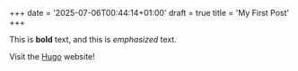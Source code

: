 +++
date = '2025-07-06T00:44:14+01:00'
draft = true
title = 'My First Post'
+++

This is **bold** text, and this is *emphasized* text.

Visit the [Hugo](https://gohugo.io) website!